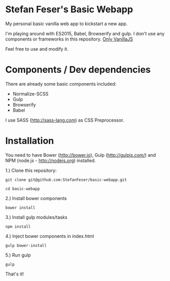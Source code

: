 Stefan Feser's Basic Webapp
============

My personal basic vanilla web app to kickstart a new app.

I'm playing around with ES2015, Babel, Browserify and gulp. I don't use any components or frameworks in this repository. [Only VanillaJS](http://vanilla-js.com/)

Feel free to use and modify it.

Components / Dev dependencies
============
There are already some basic components included:

* Normalize-SCSS
* Gulp
* Browserify
* Babel

I use SASS (http://sass-lang.com) as CSS Preprocessor.

Installation
============

You need to have Bower (http://bower.io), Gulp (http://gulpjs.com/) and NPM (node.js - http://nodejs.org) installed.

1.) Clone this repository:
```
git clone git@github.com:StefanFeser/basic-webapp.git

cd basic-webapp
```


2.) Install bower components
```
bower install
```


3.) Install gulp modules/tasks
```
npm install
```

4.) Inject bower components in index.html
```
gulp bower-install
```

5.) Run gulp
```
gulp
```

That's it!
